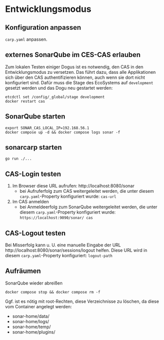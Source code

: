# Entwicklungsmodus

## Konfiguration anpassen
`carp.yaml` anpassen.

## externes SonarQube im CES-CAS erlauben

Zum lokalen Testen einiger Dogus ist es notwendig, den CAS in den Entwicklungsmodus zu versetzen.
Das führt dazu, dass alle Applikationen sich über den CAS authentifizieren können, auch wenn sie dort nicht
konfiguriert sind.
Dafür muss die Stage des EcoSystems auf
`development` gesetzt werden und das Dogu neu gestartet werden:

```
etcdctl set /config/_global/stage development
docker restart cas
```

## SonarQube starten
```
export SONAR_CAS_LOCAL_IP=192.168.56.1
docker compose up -d && docker compose logs sonar -f
```

## sonarcarp starten

```
go run ./...
```

## CAS-Login testen

1. Im Browser diese URL aufrufen: http://localhost:8080/sonar
   - bei Aufruferfolg zum CAS weitergeleitet werden, die unter diesem `carp.yaml`-Property konfiguriert wurde: `cas-url`
2. Im CAS anmelden
   - bei Anmeldeerfolg zum SonarQube weitergeleitet werden, die unter diesem `carp.yaml`-Property konfiguriert wurde: `https://localhost:9090/sonar/
cas`  


## CAS-Logout testen



Bei Misserfolg kann u. U. eine manuelle Eingabe der URL http://localhost:8080/sonar/sessions/logout helfen. Diese URL wird
in diesem `carp.yaml`-Property konfiguriert: `logout-path`

## Aufräumen

SonarQube wieder abreißen
```
docker compose stop && docker compose rm -f
```

Ggf. ist es nötig mit root-Rechten, diese Verzeichnisse zu löschen, da diese vom Container angelegt werden:
- sonar-home/data/
- sonar-home/logs/
- sonar-home/temp/
- sonar-home/plugins/